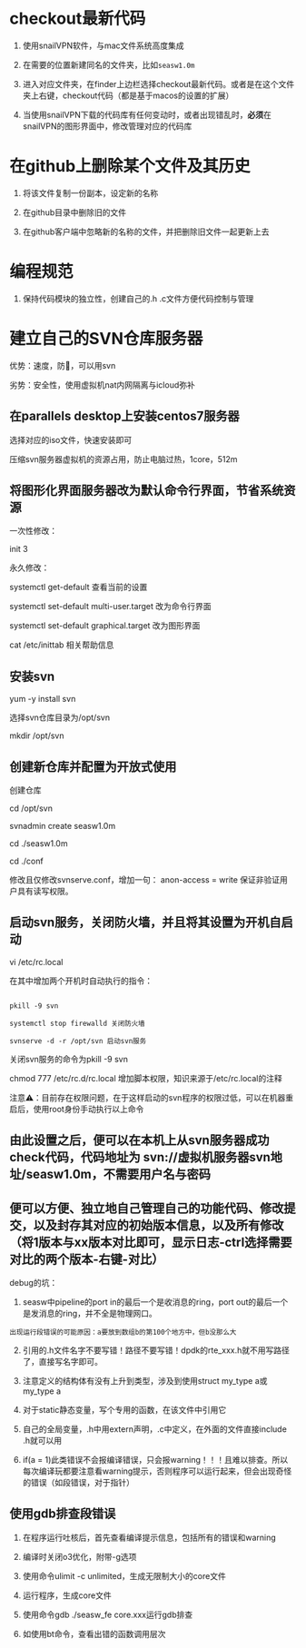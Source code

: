 # checkout最新代码

1. 使用snailVPN软件，与mac文件系统高度集成

2. 在需要的位置新建同名的文件夹，比如`seasw1.0m`

3. 进入对应文件夹，在finder上边栏选择checkout最新代码。或者是在这个文件夹上右键，checkout代码（都是基于macos的设置的扩展）

4. 当使用snailVPN下载的代码库有任何变动时，或者出现错乱时，**必须**在snailVPN的图形界面中，修改管理对应的代码库

# 在github上删除某个文件及其历史

1. 将该文件复制一份副本，设定新的名称

2. 在github目录中删除旧的文件

3. 在github客户端中忽略新的名称的文件，并把删除旧文件一起更新上去

# 编程规范

1. 保持代码模块的独立性，创建自己的.h .c文件方便代码控制与管理

# 建立自己的SVN仓库服务器

优势：速度，防🔫，可以用svn

劣势：安全性，使用虚拟机nat内网隔离与icloud弥补

## 在parallels desktop上安装centos7服务器

选择对应的iso文件，快速安装即可

压缩svn服务器虚拟机的资源占用，防止电脑过热，1core，512m

## 将图形化界面服务器改为默认命令行界面，节省系统资源

一次性修改：

init 3

永久修改：

systemctl get-default 查看当前的设置

systemctl set-default multi-user.target 改为命令行界面

systemctl set-default graphical.target 改为图形界面

cat /etc/inittab 相关帮助信息

## 安装svn

yum -y install svn

选择svn仓库目录为/opt/svn

mkdir /opt/svn

## 创建新仓库并配置为开放式使用

创建仓库

cd /opt/svn

svnadmin create seasw1.0m

cd ./seasw1.0m

cd ./conf

修改且仅修改svnserve.conf，增加一句：
anon-access = write
保证非验证用户具有读写权限。

## 启动svn服务，关闭防火墙，并且将其设置为开机自启动

vi /etc/rc.local

在其中增加两个开机时自动执行的指令：
```shell

pkill -9 svn

systemctl stop firewalld 关闭防火墙

svnserve -d -r /opt/svn 启动svn服务

```

关闭svn服务的命令为pkill -9 svn

chmod 777 /etc/rc.d/rc.local 增加脚本权限，知识来源于/etc/rc.local的注释

注意⚠️：目前存在权限问题，在于这样启动的svn程序的权限过低，可以在机器重启后，使用root身份手动执行以上命令

## 由此设置之后，便可以在本机上从svn服务器成功check代码，代码地址为 svn://虚拟机服务器svn地址/seasw1.0m，不需要用户名与密码

## 便可以方便、独立地自己管理自己的功能代码、修改提交，以及封存其对应的初始版本信息，以及所有修改（将1版本与xx版本对比即可，显示日志-ctrl选择需要对比的两个版本-右键-对比）

debug的坑：

1. seasw中pipeline的port in的最后一个是收消息的ring，port out的最后一个是发消息的ring，并不全是物理网口。

```
出现运行段错误的可能原因：a要放到数组b的第100个地方中，但b没那么大
```

2. 引用的.h文件名字不要写错！路径不要写错！dpdk的rte_xxx.h就不用写路径了，直接写名字即可。

3. 注意定义的结构体有没有上升到类型，涉及到使用struct my_type a或my_type a

4. 对于static静态变量，写个专用的函数，在该文件中引用它

6. 自己的全局变量，.h中用extern声明，.c中定义，在外面的文件直接include .h就可以用

7. if(a = 1)此类错误不会报编译错误，只会报warning！！！且难以排查。所以每次编译玩都要注意看warning提示，否则程序可以运行起来，但会出现奇怪的错误（如段错误，对于指针）

## 使用gdb排查段错误

1. 在程序运行吐核后，首先查看编译提示信息，包括所有的错误和warning

2. 编译时关闭o3优化，附带-g选项

3. 使用命令ulimit -c unlimited，生成无限制大小的core文件

4. 运行程序，生成core文件

5. 使用命令gdb ./seasw_fe core.xxx运行gdb排查

6. 如使用bt命令，查看出错的函数调用层次